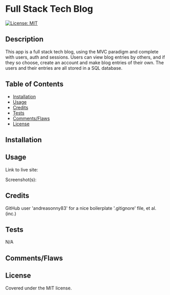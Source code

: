 # Full Stack Tech Blog
[![License: MIT](https://img.shields.io/badge/License-MIT-yellow.svg)](https://opensource.org/licenses/MIT)

## Description

This app is a full stack tech blog, using the MVC paradigm and complete with users, auth and sessions. Users can view blog entries by others, and if they so choose, create an account and make blog entries of their own. The users and their entries are all stored in a SQL database.

## Table of Contents

- [Installation](#installation)
- [Usage](#usage)
- [Credits](#credits)
- [Tests](#tests)
- [Comments/Flaws](#commentsflaws)
- [License](#license)

## Installation


## Usage

Link to live site: 

Screenshot(s):


## Credits

GitHub user 'andreasonny83' for a nice boilerplate '.gitignore' file, et al. (inc.)

## Tests

N/A

## Comments/Flaws



## License

Covered under the MIT license.
